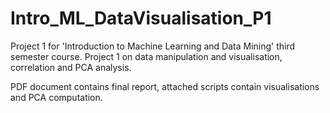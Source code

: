 # Intro_ML_DataVisualisation_P1
Project 1 for 'Introduction to Machine Learning and Data Mining' third semester course.
Project 1 on data manipulation and visualisation, correlation and PCA analysis.

PDF document contains final report, attached scripts contain visualisations and PCA computation.
